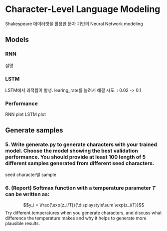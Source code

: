 # Character-Level Language Modeling
Shakespeare 데이터셋을 활용한 문자 기반의 Neural Network modeling
## Models
### RNN
설명
### LSTM
LSTM에서 과적합이 발생.
learing_rate를 늘려서 해결 시도. : 0.02 -> 0.1
### Performance
RNN plot
LSTM plot
## Generate samples
### 5. Write generate.py to generate characters with your trained model. Choose the model showing the best validation performance. You should provide at least 100 length of 5 different samples generated from different seed characters.
seed character별 sample
### 6. (Report) Softmax function with a temperature parameter *T* can be written as: 
$$y_i = \frac{\exp(z_i/T)}{\displaystyle\sum \exp(z_i/T)}$$
Try different temperatures when you generate characters, and discuss what difference the temperature makes and why it helps to generate more plausible results.
    
